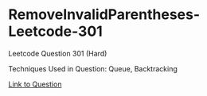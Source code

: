 # RemoveInvalidParentheses-Leetcode-301

Leetcode Question 301 (Hard)

Techniques Used in Question:
Queue, Backtracking

[Link to Question](https://leetcode.com/problems/remove-invalid-parentheses/)
